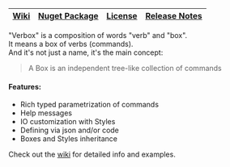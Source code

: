 [License]: <LICENSE.md>
[nuget]: <https://www.nuget.org/packages/NebelFox.Verbox>
[wiki]: <https://github.com/NebelFox/verbox/wiki>
[Release Notes]: <https://github.com/NebelFox/verbox/releases>

| [Wiki][wiki] | [Nuget Package][nuget] | [License] | [Release Notes] |
|--------------|------------------------|-----------|-----------------|

"Verbox" is a composition of words "verb" and "box".  
It means a box of verbs (commands).  
And it's not just a name, it's the main concept:
> A Box is an independent tree-like collection of commands

#### Features:
- Rich typed parametrization of commands
- Help messages
- IO customization with Styles
- Defining via json and/or code
- Boxes and Styles inheritance

Check out the [wiki] for detailed info and examples.
